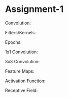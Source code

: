 # Assignment-1

Convolution:


Filters/Kernels:


Epochs:


1x1 Convolution:


3x3 Convolution:


Feature Maps:


Activation Function:


Receptive Field:
